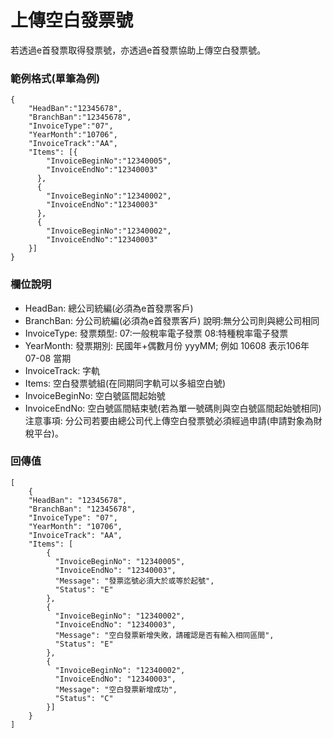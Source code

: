 # 上傳空白發票號

若透過e首發票取得發票號，亦透過e首發票協助上傳空白發票號。

### 範例格式(單筆為例)
```
{
    "HeadBan":"12345678",
    "BranchBan":"12345678",
    "InvoiceType":"07",
    "YearMonth":"10706",
    "InvoiceTrack":"AA",
    "Items": [{
        "InvoiceBeginNo":"12340005",
        "InvoiceEndNo":"12340003"
      },
      {
        "InvoiceBeginNo":"12340002",
        "InvoiceEndNo":"12340003"
      },
      {
        "InvoiceBeginNo":"12340002",
        "InvoiceEndNo":"12340003"
    }]
}

```

### 欄位說明
* HeadBan: 總公司統編(必須為e首發票客戶)
* BranchBan: 分公司統編(必須為e首發票客戶) 說明:無分公司則與總公司相同
* InvoiceType: 發票類型: 07:一般稅率電子發票 08:特種稅率電子發票
* YearMonth: 發票期別: 民國年+偶數月份 yyyMM; 例如 10608 表示106年 07-08 當期
* InvoiceTrack: 字軌
* Items: 空白發票號組(在同期同字軌可以多組空白號)
* InvoiceBeginNo: 空白號區間起始號
* InvoiceEndNo: 空白號區間結束號(若為單一號碼則與空白號區間起始號相同)
注意事項:
分公司若要由總公司代上傳空白發票號必須經過申請(申請對象為財稅平台)。

### 回傳值
```
[
    {
    "HeadBan": "12345678",
    "BranchBan": "12345678",
    "InvoiceType": "07",
    "YearMonth": "10706",
    "InvoiceTrack": "AA",
    "Items": [
        {
          "InvoiceBeginNo": "12340005",
          "InvoiceEndNo": "12340003",
          "Message": "發票迄號必須大於或等於起號",
          "Status": "E"
        },
        {
          "InvoiceBeginNo": "12340002",
          "InvoiceEndNo": "12340003",
          "Message": "空白發票新增失敗，請確認是否有輸入相同區間",
          "Status": "E"
        },
        {
          "InvoiceBeginNo": "12340002",
          "InvoiceEndNo": "12340003",
          "Message": "空白發票新增成功",
          "Status": "C"
        }]
    }
]
```

